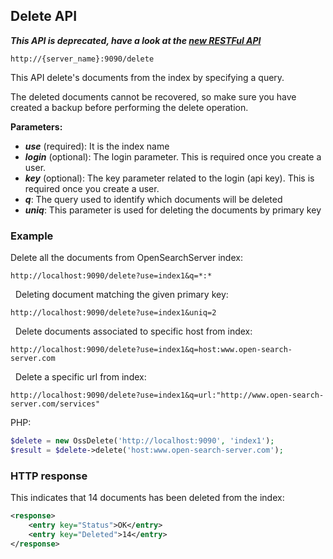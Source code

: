 ## Delete API

_**This API is deprecated, have a look at the [new RESTFul API](/api_v2/README.html)**_

    http://{server_name}:9090/delete

This API delete's documents from the index by specifying a query.

The deleted documents cannot be recovered, so make sure you have created a backup before performing the delete operation.

**Parameters:**
- _**use**_ (required): It is the index name
- _**login**_ (optional): The login parameter. This is required once you create a user.
- _**key**_ (optional): The key parameter related to the login (api key). This is required once you create a user.
- _**q**_: The query used to identify which documents will be deleted
- _**uniq**_: This parameter is used for deleting the documents by primary key

### Example

Delete all the documents from OpenSearchServer index:

    http://localhost:9090/delete?use=index1&q=*:* 
 
Deleting document matching the given primary key:

    http://localhost:9090/delete?use=index1&uniq=2
 
Delete documents associated to specific host from index:

    http://localhost:9090/delete?use=index1&q=host:www.open-search-server.com
 
Delete a specific url from index:

    http://localhost:9090/delete?use=index1&q=url:"http://www.open-search-server.com/services"

PHP:
 
```php
$delete = new OssDelete('http://localhost:9090', 'index1');
$result = $delete->delete('host:www.open-search-server.com');
```

### HTTP response

This indicates that 14 documents has been deleted from the index:

```xml
<response>
    <entry key="Status">OK</entry>
    <entry key="Deleted">14</entry>
</response>
```

